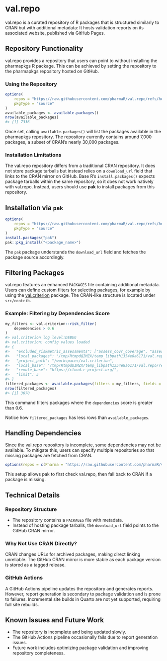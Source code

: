 # val.repo

val.repo is a curated repository of R packages that is structured similarly to
CRAN but with additional metadata: It hosts validation reports on its
associated website, published via GitHub Pages.

## Repository Functionality

val.repo provides a repository that users can point to without
installing the pharmapkgs R package. This can be achieved by setting the
repository to the pharmapkgs repository hosted on GitHub.

### Using the Repository

``` r
options(
    repos = "https://raw.githubusercontent.com/pharmaR/val.repo/refs/heads/main/repos",
    pkgType = "source"
)
available_packages <- available.packages()
nrow(available_packages)
#> [1] 7336
```

Once set, calling `available.packages()` will list the packages
available in the pharmapkgs repository. The repository currently
contains around 7,000 packages, a subset of CRAN’s nearly 30,000
packages.

### Installation Limitations

The val.repo repository differs from a traditional CRAN repository. It
does not store package tarballs but instead relies on a `download_url`
field that links to the CRAN mirror on GitHub. Base R’s
`install.packages()` expects package tarballs within the same
repository, so it does not work natively with val.repo. Instead, users
should use **pak** to install packages from this repository.

## Installation via `pak`

``` r
options(
    repos = "https://raw.githubusercontent.com/pharmaR/val.repo/refs/heads/main/repos",
    pkgType = "source"
)
install.packages("pak")
pak::pkg_install("<package_name>")
```

The `pak` package understands the `download_url` field and fetches the
package source accordingly.

## Filtering Packages

val.repo features an enhanced `PACKAGES` file containing additional metadata.
Users can define custom filters for selecting packages, for example by using
the [val.criterion](https://github.com/pharmaR/val.criterion) package.
The CRAN-like structure is located under `src/contrib`.

### Example: Filtering by Dependencies Score

``` r
my_filters <- val.criterion::risk_filter(
    dependencies > 0.6
)
#> val.criterion log level:DEBUG
#> val.criterion: config values loaded
#> {
#>   "excluded_riskmetric_assessments": ["assess_covr_coverage", "assess_r_cmd_check"],
#>   "local_packages": "/tmp/RtmpdQIMZX/temp_libpath1354e8a6171/val.repo/repos/src/contrib/PACKAGES",
#>   "project_path": "/workspaces/val.criterion",
#>   "local_base": "/tmp/RtmpdQIMZX/temp_libpath1354e8a6171/val.repo/repos",
#>   "remote_base": "https://cloud.r-project.org/",
#>   "limit": 5
#> }
filtered_packages <- available.packages(filters = my_filters, fields = "dependencies")
nrow(filtered_packages)
#> [1] 3070
```

This command filters packages where the `dependencies` score is greater than
0.6.

Notice how `filtered_packages` has less rows than `available_packages`.

## Handling Dependencies

Since the val.repo repository is incomplete, some dependencies may not
be available. To mitigate this, users can specify multiple repositories
so that missing packages are fetched from CRAN.

``` r
options(repos = c(Pharma = "https://raw.githubusercontent.com/pharmaR/val.repo/refs/heads/main/repos", CRAN = "https://cran.r-project.org"))
```

This setup allows pak to first check val.repo, then fall back to CRAN
if a package is missing.

## Technical Details

### Repository Structure

- The repository contains a `PACKAGES` file with metadata.
- Instead of hosting package tarballs, the `download_url` field points
  to the GitHub CRAN mirror.

### Why Not Use CRAN Directly?

CRAN changes URLs for archived packages, making direct linking
unreliable. The GitHub CRAN mirror is more stable as each package
version is stored as a tagged release.

### GitHub Actions

A GitHub Actions pipeline updates the repository and generates reports.
However, report generation is secondary to package validation and is
prone to failures. Incremental site builds in Quarto are not yet
supported, requiring full site rebuilds.

## Known Issues and Future Work

- The repository is incomplete and being updated slowly.
- The GitHub Actions pipeline occasionally fails due to report
  generation issues.
- Future work includes optimizing package validation and improving
  repository completeness.
